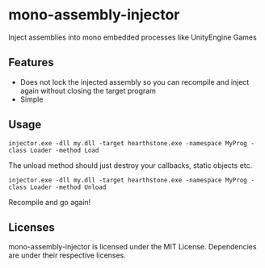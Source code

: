 # mono-assembly-injector

Inject assemblies into mono embedded processes like UnityEngine Games

## Features

- Does not lock the injected assembly so you can recompile and inject again without closing the target program
- Simple

## Usage

`injector.exe -dll my.dll -target hearthstone.exe -namespace MyProg -class Loader -method Load`

The unload method should just destroy your callbacks, static objects etc.

`injector.exe -dll my.dll -target hearthstone.exe -namespace MyProg -class Loader -method Unload`

Recompile and go again!

## Licenses
mono-assembly-injector is licensed under the MIT License. Dependencies are under their respective licenses.
